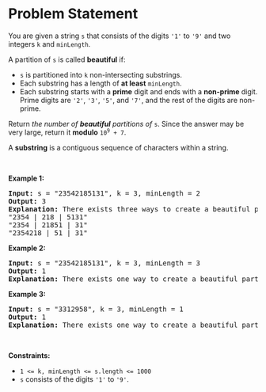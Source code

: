 # Problem Statement

<p>You are given a string <code>s</code> that consists of the digits <code>&#39;1&#39;</code> to <code>&#39;9&#39;</code> and two integers <code>k</code> and <code>minLength</code>.</p>

<p>A partition of <code>s</code> is called <strong>beautiful</strong> if:</p>

<ul>
	<li><code>s</code> is partitioned into <code>k</code> non-intersecting substrings.</li>
	<li>Each substring has a length of <strong>at least</strong> <code>minLength</code>.</li>
	<li>Each substring starts with a <strong>prime</strong> digit and ends with a <strong>non-prime</strong> digit. Prime digits are <code>&#39;2&#39;</code>, <code>&#39;3&#39;</code>, <code>&#39;5&#39;</code>, and <code>&#39;7&#39;</code>, and the rest of the digits are non-prime.</li>
</ul>

<p>Return<em> the number of <strong>beautiful</strong> partitions of </em><code>s</code>. Since the answer may be very large, return it <strong>modulo</strong> <code>10<sup>9</sup> + 7</code>.</p>

<p>A <strong>substring</strong> is a contiguous sequence of characters within a string.</p>

<p>&nbsp;</p>
<p><strong class="example">Example 1:</strong></p>

<pre>
<strong>Input:</strong> s = &quot;23542185131&quot;, k = 3, minLength = 2
<strong>Output:</strong> 3
<strong>Explanation:</strong> There exists three ways to create a beautiful partition:
&quot;2354 | 218 | 5131&quot;
&quot;2354 | 21851 | 31&quot;
&quot;2354218 | 51 | 31&quot;
</pre>

<p><strong class="example">Example 2:</strong></p>

<pre>
<strong>Input:</strong> s = &quot;23542185131&quot;, k = 3, minLength = 3
<strong>Output:</strong> 1
<strong>Explanation:</strong> There exists one way to create a beautiful partition: &quot;2354 | 218 | 5131&quot;.
</pre>

<p><strong class="example">Example 3:</strong></p>

<pre>
<strong>Input:</strong> s = &quot;3312958&quot;, k = 3, minLength = 1
<strong>Output:</strong> 1
<strong>Explanation:</strong> There exists one way to create a beautiful partition: &quot;331 | 29 | 58&quot;.
</pre>

<p>&nbsp;</p>
<p><strong>Constraints:</strong></p>

<ul>
	<li><code>1 &lt;= k, minLength &lt;= s.length &lt;= 1000</code></li>
	<li><code>s</code> consists of the digits <code>&#39;1&#39;</code> to <code>&#39;9&#39;</code>.</li>
</ul>
